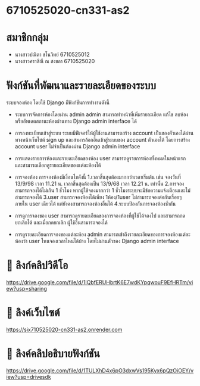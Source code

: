 # 6710525020-cn331-as2
# สมาชิกกลุ่ม
- นางสาวปณิตา ชโนวิทย์ 6710525012
- นางสาวศราสิณี ณ สงขลา 6710525020

# ฟังก์ชันที่พัฒนาและรายละเอียดของระบบ
ระบบจองห้อง โดยใช้ Django มีฟังก์ชันการทำงานดังนี้
- ระบบการจัดการห้องโดยผ่าน admin
admin สามารถทำหน้าที่เพิ่มรายละเอียด แก้ไข ลบห้องหรืออัพเดตสถานะห้องผ่านทาง Django admin interface ได้

- การลงทะเบียนเข้าสู่ระบบ
ระบบมีฟีเจอร์ให้ผู้ใช้งานสามารถสร้าง account เป็นของตัวเองได้ผ่านทางหน้าเว็บไซต์ sign up และสามารล้อกอินเข้าสู่ระบบของ account ตัวเองได้ โดยการสร้าง account user ไม่จำเป็นต้องผ่าน Django admin interface

- การแสดงรายการห้องและรายละเอียดของห้อง
user สามารถดูรายการห้องทั้งหมดในหน้าแรก และสามารถเลือกดูรายละเอียดของแต่ละห้องได้

- การจองห้อง
การจองห้องมีเงื่อนไขดังนี้
1.เวลาสิ้นสุดต้องมากกว่าเวลาเริ่มต้น เช่น จองวันที่ 13/9/98 เวลา 11.21 น. เวลาสิ้นสุดต้องเป็น 13/9/68 เวลา 12.21 น. เท่านั้น
2.การจองสามารถจองได้ไม่เกิน 1 ชั่วโมง หากผู้ใช้จองมากกว่า 1 ชั่วโมงระบบจะมีข้อความแจ้งเตือนและไม่สามารถจองได้
3.user สามารถจองห้องได้เพียง 1ห้อง/1user ไม่สามารถจองต่อกันเรื่อยๆภายใน user เดียวได้ แต่ยังคงสามารถจองห้องอื่นได้
4.ระบบป้องกันการจองห้องซ้ำกัน

- การดูการจองของ user
สามารถดูรายละเอียดของการจองห้องที่ผู้ใช้ได้จองไป และสามารถกดยกเลิกได้ และเมื่อกดยกเลิก ผู้ใช้อื่นสามารถจองได้

- การดูรายละเอียดการจองของแต่ละห้อง
admin สามารถเข้าถึงรายละเอียดของการจองห้องแต่ละห้องว่า user ไหนจองเวลาไหนได้บ้าง โดยไม่ผ่านตัวของ Django admin interface
# 🔗 ลิงก์คลิปวิดีโอ
https://drive.google.com/file/d/1IQbfERUHbrtK6E7wdKYpqwouF9EfHRTm/view?usp=sharing
# 🔗 ลิงค์เว็บไซต์
https://six710525020-cn331-as2.onrender.com
# 🔗 ลิงค์คลิปอธิบายฟังก์ชัน
https://drive.google.com/file/d/1TULXhD4x6pO3dxwVs195Kyx6pQzOiOEY/view?usp=drivesdk
